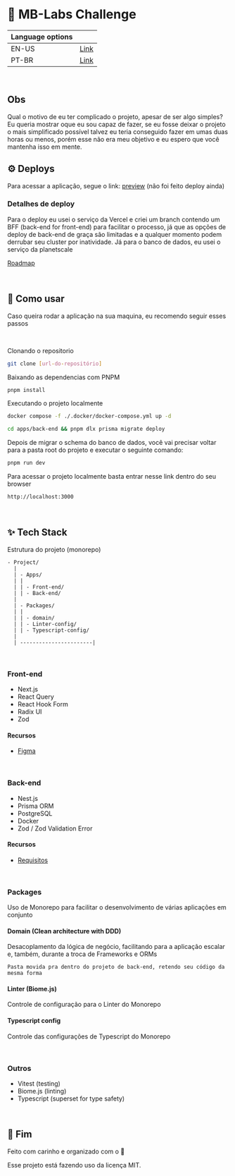 # 🚀 MB-Labs Challenge

| Language options |                            |
| ---------------- | -------------------------- |
| EN-US            | [Link](languages/en-us.md) |
| PT-BR            | [Link](#)                  |

<br />

## Obs

Qual o motivo de eu ter complicado o projeto, apesar de ser algo simples? Eu queria mostrar oque eu sou capaz de fazer, se eu fosse deixar o projeto o mais simplificado possível talvez eu teria conseguido fazer em umas duas horas ou menos, porém esse não era meu objetivo e eu espero que você mantenha isso em mente.

## ⚙️ Deploys

Para acessar a aplicação, segue o link: [preview](#) (não foi feito deploy ainda)

### Detalhes de deploy

Para o deploy eu usei o serviço da Vercel e criei um branch contendo um BFF (back-end for front-end) para facilitar o processo, já que as opções de deploy de back-end de graça são limitadas e a qualquer momento podem derrubar seu cluster por inatividade. Já para o banco de dados, eu usei o serviço da planetscale

[Roadmap](TODO.md)

<br />

## 🧵 Como usar

Caso queira rodar a aplicação na sua maquina, eu recomendo seguir esses passos

<br />

Clonando o repositorio

```bash
git clone [url-do-repositório]
```

Baixando as dependencias com PNPM

```bash
pnpm install
```

Executando o projeto localmente

```bash
docker compose -f ./.docker/docker-compose.yml up -d
```

```bash
cd apps/back-end && pnpm dlx prisma migrate deploy
```

Depois de migrar o schema do banco de dados, você vai precisar voltar para a pasta root do projeto e executar o seguinte comando:

```bash
pnpm run dev
```

Para acessar o projeto localmente basta entrar nesse link dentro do seu browser

```md
http://localhost:3000
```

<br />

## ✨ Tech Stack

Estrutura do projeto (monorepo)

```
- Project/
  |
  | - Apps/
  | |
  | | - Front-end/
  | | - Back-end/
  |
  | - Packages/
  | |
  | | - domain/
  | | - Linter-config/
  | | - Typescript-config/
  |
  | -----------------------|
```

<br />

### Front-end

- Next.js
- React Query
- React Hook Form
- Radix UI
- Zod

#### Recursos

- [Figma](https://www.figma.com/file/JzfPFVyczStkdzC3zmoa9I/Desafio?type=design&node-id=0%3A1&mode=design&t=JFI0Rw9cMGWV1JIR-1)

<br />

### Back-end

- Nest.js
- Prisma ORM
- PostgreSQL
- Docker
- Zod / Zod Validation Error

#### Recursos

- [Requisitos](https://docs.google.com/document/d/1_i_U5YOJZK3IrdC5BO6ICwCPtXsmTKIMNiEPwQx_rGE/edit?usp=sharing)

<br />

### Packages

Uso de Monorepo para facilitar o desenvolvimento de várias aplicações em conjunto

#### Domain (Clean architecture with DDD)

Desacoplamento da lógica de negócio, facilitando para a aplicação escalar e, também, durante a troca de Frameworks e ORMs

`Pasta movida pra dentro do projeto de back-end, retendo seu código da mesma forma`

#### Linter (Biome.js)

Controle de configuração para o Linter do Monorepo

#### Typescript config

Controle das configurações de Typescript do Monorepo

<br />

### Outros

- Vitest (testing)
- Biome.js (linting)
- Typescript (superset for type safety)

<br />

## 💨 Fim

Feito com carinho e organizado com o 💜

Esse projeto está fazendo uso da licença MIT.
